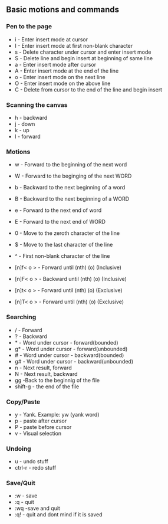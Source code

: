 ## Basic motions and commands

### Pen to the page

* i - Enter insert mode at cursor
* I - Enter insert mode at first non-blank character
* s - Delete character under cursor and enter insert mode
* S - Delete line and begin insert at beginning of same line
* a - Enter insert mode after cursor
* A - Enter insert mode at the end of the line
* o - Enter insert mode on the next line
* O - Enter insert mode on the above line
* C - Delete from cursor to the end of the line and begin insert

### Scanning the canvas

* h - backward
* j - down
* k - up
* l - forward

### Motions

* w - Forward to the beginning of the next word
* W - Forward to the beginging of the next WORD
* b - Backward to the next beginning of a word
* B - Backward to the next beginning of a WORD
* e - Forward to the next end of word
* E - Forward to the next end of WORD
* 0 - Move to the zeroth character of the line
* $ - Move to the last character of the line
* ^ - First non-blank character of the line


* [n]f< o > - Forward until (nth) (o) (Inclusive)
* [n]F< o > - Backward until (nth) (o) (Inclusive)
* [n]t< o > - Forward until (nth) (o) (Exclusive)
* [n]T< o > - Forward until (nth) (o) (Exclusive)

### Searching

* / - Forward
* ? - Backward
* \* - Word under cursor - forward(bounded)
* g* - Word under cursor - forward(unbounded)
* \# - Word under cursor - backward(bounded)
* g# - Word under cursor - backward(unbounded)
* n - Next result, forward
* N - Next result, backward
* gg -Back to the beginnig of the file
* shift-g - the end of the file

### Copy/Paste

* y - Yank. Example: yw (yank word)
* p - paste after cursor
* P - paste before cursor
* v - Visual selection

### Undoing

* u - undo stuff
* ctrl-r - redo stuff

### Save/Quit
* :w - save
* :q - quit
* :wq -save and quit
* :q! - quit and dont mind if it is saved


